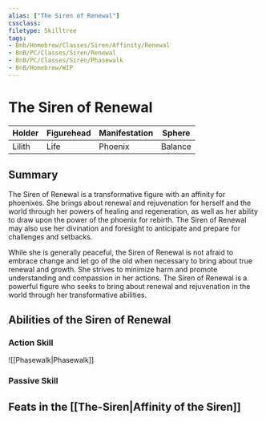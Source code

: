 ```yaml
---
alias: ["The Siren of Renewal"]
cssclass: 
filetype: Skilltree
tags: 
- Bnb/Homebrew/Classes/Siren/Affinity/Renewal
- BnB/PC/Classes/Siren/Renewal
- BnB/PC/Classes/Siren/Phasewalk
- BnB/Homebrew/WIP
---
```

# The Siren of Renewal

| Holder    | Figurehead | Manifestation | Sphere  |
| --- | ---------- | ------------- | ------- |
| Lilith    | Life       | Phoenix       | Balance |

## Summary
The Siren of Renewal is a transformative figure with an affinity for phoenixes. She brings about renewal and rejuvenation for herself and the world through her powers of healing and regeneration, as well as her ability to draw upon the power of the phoenix for rebirth. The Siren of Renewal may also use her divination and foresight to anticipate and prepare for challenges and setbacks. 

While she is generally peaceful, the Siren of Renewal is not afraid to embrace change and let go of the old when necessary to bring about true renewal and growth. She strives to minimize harm and promote understanding and compassion in her actions. The Siren of Renewal is a powerful figure who seeks to bring about renewal and rejuvenation in the world through her transformative abilities.

## Abilities of the Siren of Renewal
### Action Skill
![[Phasewalk|Phasewalk]]

### Passive Skill

## Feats in the [[The-Siren|Affinity of the Siren]]